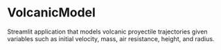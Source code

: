 # VolcanicModel
Streamlit application that models volcanic proyectile trajectories given variables such as initial velocity, mass, air resistance, height, and radius.
